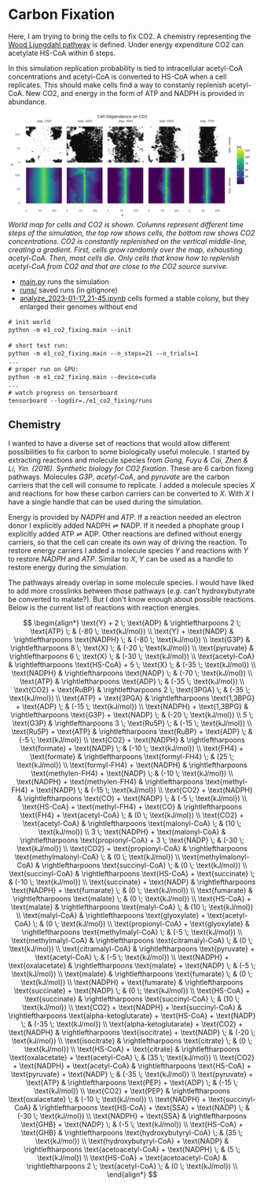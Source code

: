 # Carbon Fixation

Here, I am trying to bring the cells to fix CO2.
A chemistry representing the [Wood Ljungdahl pathway](https://www.ncbi.nlm.nih.gov/pmc/articles/PMC2646786/) is defined.
Under energy expenditure CO2 can acetylate HS-CoA within 6 steps.

In this simulation replication probability is tied to intracellular acetyl-CoA concentrations and acetyl-CoA is converted to HS-CoA when a cell replicates.
This should make cells find a way to constanly replenish acetyl-CoA.
New CO2, and energy in the form of ATP and NADPH is provided in abundance.

![latest run](latest_run.png "latest run")
_World map for cells and CO2 is shown. Columns represent different time steps of the simulation, the top row shows cells, the bottom row shows CO2 concentrations. CO2 is constantly replenished on the vertical middle-line, creating a gradient. First, cells grow randomly over the map, exhausting acetyl-CoA. Then, most cells die. Only cells that know how to replenish acetyl-CoA from CO2 and that are close to the CO2 source survive._

- [main.py](./main.py) runs the simulation
- [runs/](./runs/) saved runs (in gitignore)
- [analyze_2023-01-17_21-45.ipynb](./analyze_2023-01-17_21-45.ipynb) cells formed a stable colony, but they enlarged their genomes without end

```
# init world
python -m e1_co2_fixing.main --init

# short test run:
python -m e1_co2_fixing.main --n_steps=21 --n_trials=1
...
# proper run on GPU:
python -m e1_co2_fixing.main --device=cuda
...
# watch progress on tensorboard
tensorboard --logdir=./e1_co2_fixing/runs
```

## Chemistry

I wanted to have a diverse set of reactions that would allow different
possibilities to fix carbon to some biologically useful molecule.
I started by extracting reactions and molecule species from _Gong, Fuyu & Cai, Zhen & Li, Yin. (2016). Synthetic biology for CO2 fixation_.
These are 6 carbon fixing pathways.
Molecules _G3P_, _acetyl-CoA_, and _pyruvate_ are the carbon carriers that the cell will consume to replicate.
I added a molecule species _X_ and reactions for how these carbon carriers can be converted to _X_.
With _X_ I have a single handle that can be used during the simulation.

Energy is provided by _NADPH_ and _ATP_.
If a reaction needed an electron donor I explicitly added $\text{NADPH} \rightleftharpoons \text{NADP}$.
If it needed a phophate group I explicitly added $\text{ATP} \rightleftharpoons \text{ADP}$.
Other reactions are defined without energy carriers, so that the cell can create its own way of driving the reaction.
To restore energy carriers I added a molecule species _Y_ and reactions with _Y_ to restore _NADPH_ and _ATP_.
Similar to _X_, _Y_ can be used as a handle to restore energy during the simulation.

The pathways already overlap in some molecule species.
I would have liked to add more crosslinks between those pathways (_e.g._ can't hydroxybutyrate be converted to malate?).
But I don't know enough about possible reactions.
Below is the current list of reactions with reaction energies.

$$
\begin{align*}
\text{Y} + 2 \; \text{ADP} & \rightleftharpoons 2 \; \text{ATP} \; & (-80 \; \text{kJ/mol}) \\
\text{Y} + \text{NADP} & \rightleftharpoons \text{NADPH} \; & (-80 \; \text{kJ/mol}) \\
\text{G3P} & \rightleftharpoons 8 \; \text{X} \; & (-20 \; \text{kJ/mol}) \\
\text{pyruvate} & \rightleftharpoons 6 \; \text{X} \; & (-30 \; \text{kJ/mol}) \\
\text{acetyl-CoA} & \rightleftharpoons \text{HS-CoA} + 5 \; \text{X} \; & (-35 \; \text{kJ/mol}) \\
\text{NADPH} & \rightleftharpoons \text{NADP} \; & (-70 \; \text{kJ/mol}) \\
\text{ATP} & \rightleftharpoons \text{ADP} \; & (-35 \; \text{kJ/mol}) \\
\text{CO2} + \text{RuBP} & \rightleftharpoons 2 \; \text{3PGA} \; & (-35 \; \text{kJ/mol}) \\
\text{ATP} + \text{3PGA} & \rightleftharpoons \text{1,3BPG} + \text{ADP} \; & (-15 \; \text{kJ/mol}) \\
\text{NADPH} + \text{1,3BPG} & \rightleftharpoons \text{G3P} + \text{NADP} \; & (-20 \; \text{kJ/mol}) \\
5 \; \text{G3P} & \rightleftharpoons 3 \; \text{Ru5P} \; & (-15 \; \text{kJ/mol}) \\
\text{Ru5P} + \text{ATP} & \rightleftharpoons \text{RuBP} + \text{ADP} \; & (-5 \; \text{kJ/mol}) \\
\text{CO2} + \text{NADPH} & \rightleftharpoons \text{formate} + \text{NADP} \; & (-10 \; \text{kJ/mol}) \\
\text{FH4} + \text{formate} & \rightleftharpoons \text{formyl-FH4} \; & (25 \; \text{kJ/mol}) \\
\text{formyl-FH4} + \text{NADPH} & \rightleftharpoons \text{methylen-FH4} + \text{NADP} \; & (-10 \; \text{kJ/mol}) \\
\text{NADPH} + \text{methylen-FH4} & \rightleftharpoons \text{methyl-FH4} + \text{NADP} \; & (-15 \; \text{kJ/mol}) \\
\text{CO2} + \text{NADPH} & \rightleftharpoons \text{CO} + \text{NADP} \; & (-5 \; \text{kJ/mol}) \\
\text{HS-CoA} + \text{methyl-FH4} + \text{CO} & \rightleftharpoons \text{FH4} + \text{acetyl-CoA} \; & (0 \; \text{kJ/mol}) \\
\text{CO2} + \text{acetyl-CoA} & \rightleftharpoons \text{malonyl-CoA} \; & (10 \; \text{kJ/mol}) \\
3 \; \text{NADPH} + \text{malonyl-CoA} & \rightleftharpoons \text{propionyl-CoA} + 3 \; \text{NADP} \; & (-30 \; \text{kJ/mol}) \\
\text{CO2} + \text{propionyl-CoA} & \rightleftharpoons \text{methylmalonyl-CoA} \; & (0 \; \text{kJ/mol}) \\
\text{methylmalonyl-CoA} & \rightleftharpoons \text{succinyl-CoA} \; & (0 \; \text{kJ/mol}) \\
\text{succinyl-CoA} & \rightleftharpoons \text{HS-CoA} + \text{succinate} \; & (-10 \; \text{kJ/mol}) \\
\text{succinate} + \text{NADP} & \rightleftharpoons \text{NADPH} + \text{fumarate} \; & (0 \; \text{kJ/mol}) \\
\text{fumarate} & \rightleftharpoons \text{malate} \; & (0 \; \text{kJ/mol}) \\
\text{HS-CoA} + \text{malate} & \rightleftharpoons \text{malyl-CoA} \; & (10 \; \text{kJ/mol}) \\
\text{malyl-CoA} & \rightleftharpoons \text{glyoxylate} + \text{acetyl-CoA} \; & (0 \; \text{kJ/mol}) \\
\text{propionyl-CoA} + \text{glyoxylate} & \rightleftharpoons \text{methylmalyl-CoA} \; & (-5 \; \text{kJ/mol}) \\
\text{methylmalyl-CoA} & \rightleftharpoons \text{citramalyl-CoA} \; & (0 \; \text{kJ/mol}) \\
\text{citramalyl-CoA} & \rightleftharpoons \text{pyruvate} + \text{acetyl-CoA} \; & (-5 \; \text{kJ/mol}) \\
\text{NADPH} + \text{oxalacetate} & \rightleftharpoons \text{malate} + \text{NADP} \; & (-5 \; \text{kJ/mol}) \\
\text{malate} & \rightleftharpoons \text{fumarate} \; & (0 \; \text{kJ/mol}) \\
\text{NADPH} + \text{fumarate} & \rightleftharpoons \text{succinate} + \text{NADP} \; & (0 \; \text{kJ/mol}) \\
\text{HS-CoA} + \text{succinate} & \rightleftharpoons \text{succinyl-CoA} \; & (10 \; \text{kJ/mol}) \\
\text{CO2} + \text{NADPH} + \text{succinyl-CoA} & \rightleftharpoons \text{alpha-ketoglutarate} + \text{HS-CoA} + \text{NADP} \; & (-35 \; \text{kJ/mol}) \\
\text{alpha-ketoglutarate} + \text{CO2} + \text{NADPH} & \rightleftharpoons \text{isocitrate} + \text{NADP} \; & (-20 \; \text{kJ/mol}) \\
\text{isocitrate} & \rightleftharpoons \text{citrate} \; & (0 \; \text{kJ/mol}) \\
\text{HS-CoA} + \text{citrate} & \rightleftharpoons \text{oxalacetate} + \text{acetyl-CoA} \; & (35 \; \text{kJ/mol}) \\
\text{CO2} + \text{NADPH} + \text{acetyl-CoA} & \rightleftharpoons \text{HS-CoA} + \text{pyruvate} + \text{NADP} \; & (-35 \; \text{kJ/mol}) \\
\text{pyruvate} + \text{ATP} & \rightleftharpoons \text{PEP} + \text{ADP} \; & (-15 \; \text{kJ/mol}) \\
\text{CO2} + \text{PEP} & \rightleftharpoons \text{oxalacetate} \; & (-10 \; \text{kJ/mol}) \\
\text{NADPH} + \text{succinyl-CoA} & \rightleftharpoons \text{HS-CoA} + \text{SSA} + \text{NADP} \; & (-30 \; \text{kJ/mol}) \\
\text{NADPH} + \text{SSA} & \rightleftharpoons \text{GHB} + \text{NADP} \; & (-5 \; \text{kJ/mol}) \\
\text{HS-CoA} + \text{GHB} & \rightleftharpoons \text{hydroxybutyryl-CoA} \; & (35 \; \text{kJ/mol}) \\
\text{hydroxybutyryl-CoA} + \text{NADP} & \rightleftharpoons \text{acetoacetyl-CoA} + \text{NADPH} \; & (5 \; \text{kJ/mol}) \\
\text{HS-CoA} + \text{acetoacetyl-CoA} & \rightleftharpoons 2 \; \text{acetyl-CoA} \; & (0 \; \text{kJ/mol}) \\
\end{align*}
$$
